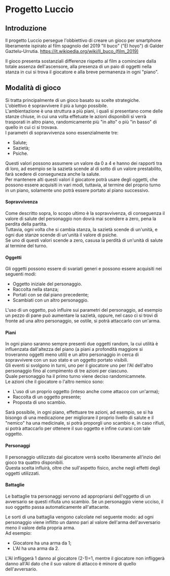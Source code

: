 Progetto Luccio
====================
Introduzione
---------------------

Il progetto Luccio persegue l'obbiettivo di creare un gioco per smartphone liberamente ispirato al film spagnolo del 2019 "Il buco" ("El hoyo") di Galder Gaztelu-Urrutia.
https://it.wikipedia.org/wiki/Il_buco_(film_2019)

Il gioco presenta sostanziali differenze rispetto al film a cominciare dalla totale assenza dell'ascensore, alla presenza di un paio di oggetti nella stanza in cui si trova il giocatore e alla breve permanenza in ogni "piano".

Modalità di gioco
---------------------

Si tratta principalmente di un gioco basato su scelte strategiche.  
L'obiettivo è sopravvivere il più a lungo possibile.  
L'ambientazione è una struttura a più piani, i quali si presentano come delle stanze chiuse, in cui una volta effetuate le azioni disponibili si verrà trasporati in altro piano, randomicamente più "in alto" o più "in basso" di quello in cui ci si trovava.  
I parametri di sopravvivenza sono essenzialmente tre:

* Salute;
* Sazietà;
* Psiche.

Questi valori possono assumere un valore da 0 a 4 e hanno dei rapporti tra di loro, ad esempio se la sazietà scende al di sotto di un valore prestabilito, farà scedere di conseguneza anche la salute.  
Per mantenere alti questi valori il giocatore potrà usare degli oggetti, che possono essere acquisiti in vari modi, tuttavia, al termine del proprio turno in un piano, solamente uno potrà essere portato al piano successivo.  

#### Sopravvivenza

Come descritto sopra, lo scopo ultimo è la sopravvivenza, di conseguenza il valore di salute del personaggio non dovrà mai scendere a zero, pena la perdita della partita.   
Tuttavia, ogni volta che si cambia stanza, la sazietà scende di un'unità, e ogni due stanze scende di un'unità il valore di psiche.  
Se uno di questi valori scende a zero, casusa la perdità di un'unità di salute al termine del turno.

#### Oggetti
Gli oggetti possono essere di svariati generi e possono essere acquisiti nei seguenti modi:

* Oggetto iniziale del personaggio.
* Raccolta nella stanza;
* Portati con se dal piano precedente;
* Scambiati con un altro personaggio.

L'uso di un oggetto, può influire sui parametri del personaggio, ad esempio un pezzo di pane può aumentare la sazietà, oppure, nel caso ci si trovi di fronte ad una altro personaggio, se ostile, si potrà attaccarlo con un'arma.

#### Piani
 
In ogni piano saranno sempre presenti due oggetti random, la cui utilità è influenzata dall'altezza del piano (a piani a profondità maggiore si troveranno oggetti meno utili) e un altro personaggio in cerca di sopravvivere con un suo stato e un oggetto portato visibili.  
Gli eventi si svolgono in turni, uno per il giocatore uno per l'AI dell'altro personaggio fino al compimento di tre azioni per ciascuno.  
Quale personaggio ha il primo turno viene deciso randomicamnete.  
Le azioni che il giocatore o l'altro nemico sono:

* L'uso di un proprio oggetto (inteso anche come attacco con un'arma);
* Raccolta di un oggetto presente;
* Proposta di uno scambio.

Sarà possibile, in ogni piano, effettuare tre azioni, ad esempio, se si ha bisongo di una medicazione per migliorare il proprio livello di salute e il "nemico" ha una medicinale, si potrà proporgli uno scambio e, in caso rifiuti, si potrà attaccarlo per ottenere il suo oggetto e infine curarsi con tale oggetto.

#### Personaggi

Il personaggio utilizzato dal giocatore verrà scelto liberamente all'inzio del gioco tra quattro disponibili.  
Questa scelta influirà, oltre che sull'aspetto fisico, anche negli effetti degli oggetti utilizzati.

#### Battaglie

Le battaglie tra personaggi servono ad appropriarsi dell'oggetto di un avversario se questi rifiuta uno scambio.
Se un personaggio viene ucciso, il suo oggetto passa automaticamente all'attacante.  

Le sorti di una battaglia vengono calcolate nel seguente modo: ad ogni personaggio viene  inflitto un danno pari al valore dell'arma dell'avversario meno il valore della propria arma.  
Ad esempio:
* Giocatore ha una arma da 1;
* L'AI ha una arma da 2.  

L'AI infliggerà 1 danno al giocatore (2-1)=1, mentre il giocatore non infliggerà danno all'AI dato che il suo valore di attacco è minore di quello dell'avversario.